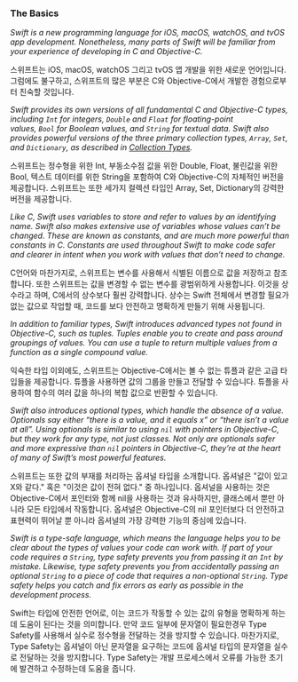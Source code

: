 ### The Basics

*Swift is a new programming language for iOS, macOS, watchOS, and tvOS app development. Nonetheless, many parts of Swift will be familiar from your experience of developing in C and Objective-C.*

스위프트는 iOS, macOS, watchOS 그리고 tvOS 앱 개발을 위한 새로운 언어입니다. 그럼에도 불구하고, 스위프트의 많은 부분은 C와 Objective-C에서 개발한 경험으로부터 친숙할 것입니다.



*Swift provides its own versions of all fundamental C and Objective-C types, including `Int` for integers, `Double` and `Float` for floating-point values, `Bool` for Boolean values, and `String` for textual data. Swift also provides powerful versions of the three primary collection types, `Array`, `Set`, and `Dictionary`, as described in [Collection Types](https://docs.swift.org/swift-book/LanguageGuide/CollectionTypes.html).*

스위프트는 정수형을 위한 Int, 부동소수점 값을 위한 Double, Float, 불린값을 위한 Bool, 텍스트 데이터를 위한 String을 포함하여 C와 Objective-C의 자체적인 버전을 제공합니다. 스위프트는 또한 세가지 컬렉션 타입인 Array, Set, Dictionary의 강력한 버전을 제공합니다. 



*Like C, Swift uses variables to store and refer to values by an identifying name. Swift also makes extensive use of variables whose values can’t be changed. These are known as constants, and are much more powerful than constants in C. Constants are used throughout Swift to make code safer and clearer in intent when you work with values that don’t need to change.*

C언어와 마찬가지로, 스위프트는 변수를 사용해서 식별된 이름으로 값을 저장하고 참조합니다. 또한 스위프트는 값을 변경할 수 없는 변수를 광범위하게 사용합니다. 이것을 상수라고 하며, C에서의 상수보다 훨씬 강력합니다. 상수는 Swift 전체에서 변경할 필요가 없는 값으로 작업할 때, 코드를 보다 안전하고 명확하게 만들기 위해 사용됩니다.



*In addition to familiar types, Swift introduces advanced types not found in Objective-C, such as tuples. Tuples enable you to create and pass around groupings of values. You can use a tuple to return multiple values from a function as a single compound value.*

익숙한 타입 이외에도, 스위프트는 Objective-C에서는 볼 수 없는 튜플과 같은 고급 타입들을 제공합니다. 튜플을 사용하면 값의 그룹을 만들고 전달할 수 있습니다. 튜플을 사용하여 함수의 여러 값을 하나의 복합 값으로 반환할 수 있습니다.



*Swift also introduces optional types, which handle the absence of a value. Optionals say either “there is a value, and it equals x” or “there isn’t a value at all”. Using optionals is similar to using `nil` with pointers in Objective-C, but they work for any type, not just classes. Not only are optionals safer and more expressive than `nil` pointers in Objective-C, they’re at the heart of many of Swift’s most powerful features.*

스위프트는 또한 값의 부재를 처리하는 옵셔널 타입을 소개합니다. 옵셔널은 "값이 있고 X와 같다." 혹은 "이것은 값이 전혀 없다." 중 하나입니다. 옵셔널을 사용하는 것은 Objective-C에서 포인터와 함께 nil을 사용하는 것과 유사하지만, 클래스에서 뿐만 아니라 모든 타입에서 작동합니다. 옵셔널은 Objective-C의 nil 포인터보다 더 안전하고 표현력이 뛰어날 뿐 아니라 옵셔널의 가장 강력한 기능의 중심에 있습니다.



*Swift is a type-safe language, which means the language helps you to be clear about the types of values your code can work with. If part of your code requires a `String`, type safety prevents you from passing it an `Int` by mistake. Likewise, type safety prevents you from accidentally passing an optional `String` to a piece of code that requires a non-optional `String`. Type safety helps you catch and fix errors as early as possible in the development process.*

Swift는 타입에 안전한 언어로, 이는 코드가 작동할 수 있는 값의 유형을 명확하게 하는데 도움이 된다는 것을 의미합니다. 만약 코드 일부에 문자열이 필요한경우 Type Safety를 사용해서 실수로 정수형을 전달하는 것을 방지할 수 있습니다. 마찬가지로, Type Safety는 옵셔널이 아닌 문자열을 요구하는 코드에 옵셔널 타입의 문자열을 실수로 전달하는 것을 방지합니다. Type Safety는 개발 프로세스에서 오류를 가능한 초기에 발견하고 수정하는데 도움을 줍니다.








